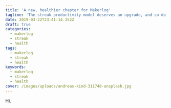 ```yaml
---
title: 'A new, healthier chapter for Makerlog'
tagline: 'The streak productivity model deserves an upgrade, and so do our habits'
date: 2019-03-22T23:41:14.352Z
draft: true
categories:
  - makerlog
  - streak
  - health
tags:
  - makerlog
  - streak
  - health
keywords:
  - makerlog
  - streak
  - health
cover: /images/uploads/andreas-kind-311748-unsplash.jpg
---
```

Hi.
